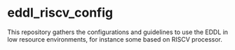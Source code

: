 # eddl_riscv_config
This repository gathers the configurations and guidelines to use the EDDL in low resource environments, for instance some based on RISCV processor.
